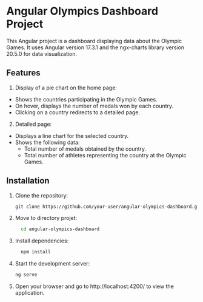 # Angular Olympics Dashboard Project

This Angular project is a dashboard displaying data about the Olympic Games. It uses Angular version 17.3.1 and the ngx-charts library version 20.5.0 for data visualization.

## Features

1. Display of a pie chart on the home page:
  - Shows the countries participating in the Olympic Games.
  - On hover, displays the number of medals won by each country.
  - Clicking on a country redirects to a detailed page.

2. Detailed page:
  - Displays a line chart for the selected country.
  - Shows the following data:
    - Total number of medals obtained by the country.
    - Total number of athletes representing the country at the Olympic Games.

## Installation

1. Clone the repository:

   ```bash
   git clone https://github.com/your-user/angular-olympics-dashboard.git

2. Move to directory projet:

   ```bash
     cd angular-olympics-dashboard

3. Install dependencies:

   ```bash
     npm install

4. Start the development server:

    ```bash
    ng serve
5. Open your browser and go to http://localhost:4200/ to view the application.
